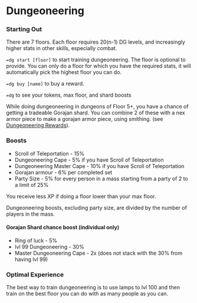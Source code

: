 # Dungeoneering

### Starting Out

There are 7 floors. Each floor requires 20(n-1) DG levels, and increasingly higher stats in other skills, especially combat.

`=dg start [floor]` to start training dungeoneering. The floor is optional to provide. You can only do a floor for which you have the required stats, it will automatically pick the highest floor you can do.

`=dg buy [name]` to buy a reward.

`=dg` to see your tokens, max floor, and shard boosts

While doing dungeoneering in dungeons of Floor 5+, you have a chance of getting a tradeable Gorajan shard. You can combine 2 of these with a nex armor piece to make a gorajan armor piece, using smithing. (see [Dungeoneering Rewards](dg-rewards.md)).

### Boosts

* Scroll of Teleportation - 15%
* Dungeoneering Cape - 5% if you have Scroll of Teleportation
* Dungeoneering Master Cape - 10% if you have Scroll of Teleportation
* Gorajan armour - 6% per completed set
* Party Size - 5% for every person in a mass starting from a party of 2 to a limit of 25%

You receive less XP if doing a floor lower than your max floor.

Dungeoneering boosts, excluding party size, are divided by the number of players in the mass.

#### Gorajan Shard chance boost (individual only)

* Ring of luck - 5%
* lvl 99 Dungeoneering - 30%
* Master Dungeoneering Cape - 2x (does not stack with the 30% from having lvl 99)

### Optimal Experience

The best way to train dungeoneering is to use lamps to lvl 100 and then train on the best floor you can do with as many people as you can.

